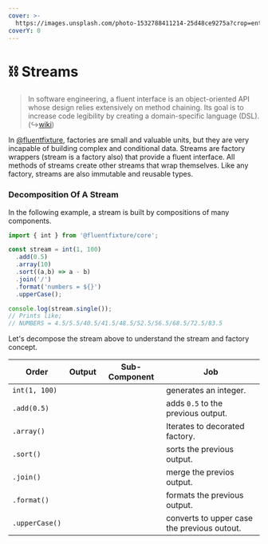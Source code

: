 ```yaml
---
cover: >-
  https://images.unsplash.com/photo-1532788411214-25d48ce9275a?crop=entropy&cs=tinysrgb&fm=jpg&ixid=MnwxOTcwMjR8MHwxfHNlYXJjaHw3fHx0YW5nbGVkfGVufDB8fHx8MTY2MjEyNDc2Mg&ixlib=rb-1.2.1&q=80
coverY: 0
---
```


# ⛓ Streams

> In software engineering, a fluent interface is an object-oriented API whose design relies extensively on method chaining. Its goal is to increase code legibility by creating a domain-specific language (DSL). (↪[wiki](https://en.wikipedia.org/wiki/Fluent\_interface))

In [@fluentfixture](../../), factories are small and valuable units, but they are very incapable of building complex and conditional data. Streams are factory wrappers (stream is a factory also) that provide a fluent interface. All methods of streams create other streams that wrap themselves. Like any factory, streams are also immutable and reusable types.

### Decomposition Of A Stream

In the following example, a stream is built by compositions of many components.&#x20;

```typescript
import { int } from '@fluentfixture/core';

const stream = int(1, 100)
  .add(0.5)
  .array(10)
  .sort((a,b) => a - b)
  .join('/')
  .format('numbers = ${}')
  .upperCase();

console.log(stream.single());
// Prints like;
// NUMBERS = 4.5/5.5/40.5/41.5/48.5/52.5/56.5/68.5/72.5/83.5
```

Let's decompose the stream above to understand the stream and factory concept.

<table><thead><tr><th>Order</th><th data-type="select">Output</th><th data-type="select">Sub-Component</th><th>Job</th></tr></thead><tbody><tr><td><code>int(1, 100)</code></td><td></td><td></td><td>generates an integer.</td></tr><tr><td><code>.add(0.5)</code></td><td></td><td></td><td>adds <code>0.5</code> to the previous output.</td></tr><tr><td><code>.array()</code></td><td></td><td></td><td>Iterates to decorated factory.</td></tr><tr><td><code>.sort()</code></td><td></td><td></td><td>sorts the previous output.</td></tr><tr><td><code>.join()</code></td><td></td><td></td><td>merge the previos output.</td></tr><tr><td><code>.format()</code></td><td></td><td></td><td>formats the previous output.</td></tr><tr><td><code>.upperCase()</code></td><td></td><td></td><td>converts to upper case the previous outout.</td></tr></tbody></table>

